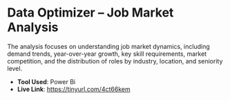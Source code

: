 # Data Optimizer – Job Market Analysis

The analysis focuses on understanding job market dynamics, including demand trends, year-over-year growth, key skill requirements, market competition, and the distribution of roles by industry, location, and seniority level.

- **Tool Used**: Power Bi
- **Live Link**: https://tinyurl.com/4ct66kem


